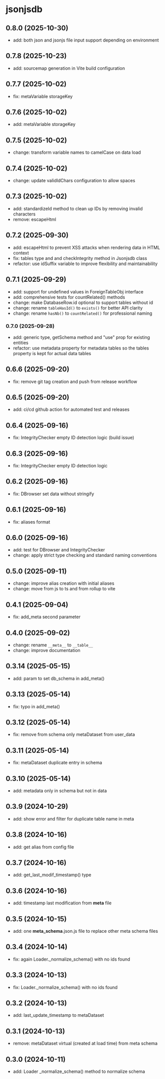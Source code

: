# jsonjsdb

## 0.8.0 (2025-10-30)

- add: both json and jsonjs file input support depending on environment

## 0.7.8 (2025-10-23)

- add: sourcemap generation in Vite build configuration

## 0.7.7 (2025-10-02)

- fix: metaVariable storageKey

## 0.7.6 (2025-10-02)

- add: metaVariable storageKey

## 0.7.5 (2025-10-02)

- change: transform variable names to camelCase on data load

## 0.7.4 (2025-10-02)

- change: update validIdChars configuration to allow spaces

## 0.7.3 (2025-10-02)

- add: standardizeId method to clean up IDs by removing invalid characters
- remove: escapeHtml

## 0.7.2 (2025-09-30)

- add: escapeHtml to prevent XSS attacks when rendering data in HTML context
- fix: tables type and and checkIntegrity method in Jsonjsdb class
- refactor: use idSuffix variable to improve flexibility and maintainability

## 0.7.1 (2025-09-29)

- add: support for undefined values in ForeignTableObj interface
- add: comprehensive tests for countRelated() methods
- change: make DatabaseRow.id optional to support tables without id
- change: rename `tableHasId()` to `exists()` for better API clarity
- change: rename `hasNb()` to `countRelated()` for professional naming

### 0.7.0 (2025-09-28)

- add: generic type, getSchema method and "use" prop for existing entities
- refactor: use metadata property for metadata tables so the tables property is kept for actual data tables

## 0.6.6 (2025-09-20)

- fix: remove git tag creation and push from release workflow

## 0.6.5 (2025-09-20)

- add: ci/cd github action for automated test and releases

## 0.6.4 (2025-09-16)

- fix: IntegrityChecker empty ID detection logic (build issue)

## 0.6.3 (2025-09-16)

- fix: IntegrityChecker empty ID detection logic

## 0.6.2 (2025-09-16)

- fix: DBrowser set data without stringify

## 0.6.1 (2025-09-16)

- fix: aliases format

## 0.6.0 (2025-09-16)

- add: test for DBrowser and IntegrityChecker
- change: apply strict type checking and standard naming conventions

## 0.5.0 (2025-09-11)

- change: improve alias creation with initial aliases
- change: move from js to ts and from rollup to vite

## 0.4.1 (2025-09-04)

- fix: add_meta second parameter

## 0.4.0 (2025-09-02)

- change: rename `__meta__` to `__table__`
- change: improve documentation

## 0.3.14 (2025-05-15)

- add: param to set db_schema in add_meta()

## 0.3.13 (2025-05-14)

- fix: typo in add_meta()

## 0.3.12 (2025-05-14)

- fix: remove from schema only metaDataset from user_data

## 0.3.11 (2025-05-14)

- fix: metaDataset duplicate entry in schema

## 0.3.10 (2025-05-14)

- add: metadata only in schema but not in data

## 0.3.9 (2024-10-29)

- add: show error and filter for duplicate table name in meta

## 0.3.8 (2024-10-16)

- add: get alias from config file

## 0.3.7 (2024-10-16)

- add: get_last_modif_timestamp() type

## 0.3.6 (2024-10-16)

- add: timestamp last modification from **meta** file

## 0.3.5 (2024-10-15)

- add: one **meta_schema**.json.js file to replace other meta schema files

## 0.3.4 (2024-10-14)

- fix: again Loader.\_normalize_schema() with no ids found

## 0.3.3 (2024-10-13)

- fix: Loader.\_normalize_schema() with no ids found

## 0.3.2 (2024-10-13)

- add: last_update_timestamp to metaDataset

## 0.3.1 (2024-10-13)

- remove: metaDataset virtual (created at load time) from meta schema

## 0.3.0 (2024-10-11)

- add: Loader \_normalize_schema() method to normalize schema
